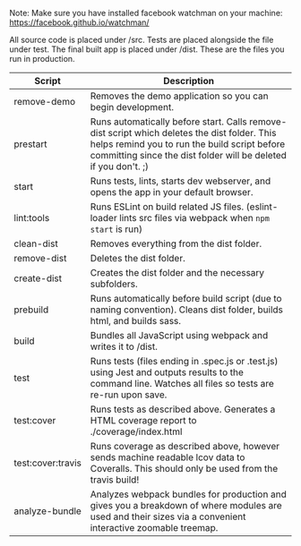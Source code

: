 Note: Make sure you have installed facebook watchman on your machine:
 https://facebook.github.io/watchman/


 All source code is placed under /src. Tests are placed alongside the file under test. The final built app is placed under /dist. These are the files you run in production.

| **Script** | **Description** |
|----------|-------|
| remove-demo | Removes the demo application so you can begin development. |
| prestart | Runs automatically before start. Calls remove-dist script which deletes the dist folder. This helps remind you to run the build script before committing since the dist folder will be deleted if you don't. ;) |
| start | Runs tests, lints, starts dev webserver, and opens the app in your default browser. |
| lint:tools | Runs ESLint on build related JS files. (eslint-loader lints src files via webpack when `npm start` is run) |
| clean-dist | Removes everything from the dist folder. |
| remove-dist | Deletes the dist folder. |
| create-dist | Creates the dist folder and the necessary subfolders. |
| prebuild | Runs automatically before build script (due to naming convention). Cleans dist folder, builds html, and builds sass. |
| build | Bundles all JavaScript using webpack and writes it to /dist. |
| test | Runs tests (files ending in .spec.js or .test.js) using Jest and outputs results to the command line. Watches all files so tests are re-run upon save. |
| test:cover | Runs tests as described above. Generates a HTML coverage report to ./coverage/index.html |
| test:cover:travis | Runs coverage as described above, however sends machine readable lcov data to Coveralls. This should only be used from the travis build! |
| analyze-bundle | Analyzes webpack bundles for production and gives you a breakdown of where modules are used and their sizes via a convenient interactive zoomable treemap. |

